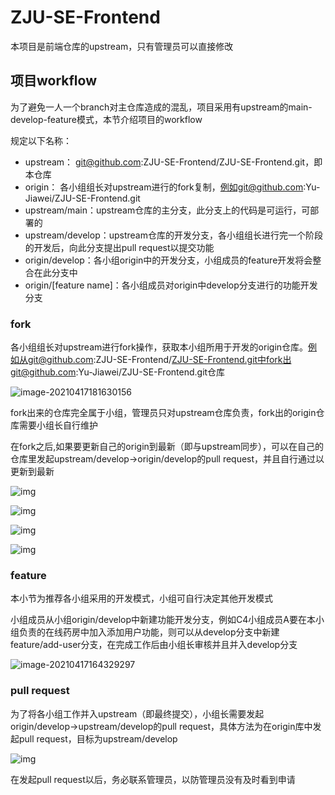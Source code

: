# ZJU-SE-Frontend
本项目是前端仓库的upstream，只有管理员可以直接修改

## 项目workflow

为了避免一人一个branch对主仓库造成的混乱，项目采用有upstream的main-develop-feature模式，本节介绍项目的workflow

规定以下名称：

* upstream： git@github.com:ZJU-SE-Frontend/ZJU-SE-Frontend.git，即本仓库
* origin： 各小组组长对upstream进行的fork复制，例如git@github.com:Yu-Jiawei/ZJU-SE-Frontend.git
* upstream/main：upstream仓库的主分支，此分支上的代码是可运行，可部署的
* upstream/develop：upstream仓库的开发分支，各小组组长进行完一个阶段的开发后，向此分支提出pull request以提交功能
* origin/develop：各小组origin中的开发分支，小组成员的feature开发将会整合在此分支中
* origin/[feature name]：各小组成员对origin中develop分支进行的功能开发分支

### fork

各小组组长对upstream进行fork操作，获取本小组所用于开发的origin仓库。例如从git@github.com:ZJU-SE-Frontend/ZJU-SE-Frontend.git中fork出git@github.com:Yu-Jiawei/ZJU-SE-Frontend.git仓库

![image-20210417181630156](https://syh-pic-bed.oss-cn-shanghai.aliyuncs.com/20210417181630.png)

fork出来的仓库完全属于小组，管理员只对upstream仓库负责，fork出的origin仓库需要小组长自行维护

在fork之后,如果要更新自己的origin到最新（即与upstream同步），可以在自己的仓库里发起upstream/develop→origin/develop的pull request，并且自行通过以更新到最新

![img](https://syh-pic-bed.oss-cn-shanghai.aliyuncs.com/20210417181647.jpg)

![img](https://syh-pic-bed.oss-cn-shanghai.aliyuncs.com/20210417181651.jpg)

![img](https://syh-pic-bed.oss-cn-shanghai.aliyuncs.com/20210417181657.jpg)

![img](https://syh-pic-bed.oss-cn-shanghai.aliyuncs.com/20210417181702.jpg)

### feature

本小节为推荐各小组采用的开发模式，小组可自行决定其他开发模式

小组成员从小组origin/develop中新建功能开发分支，例如C4小组成员A要在本小组负责的在线药房中加入添加用户功能，则可以从develop分支中新建feature/add-user分支，在完成工作后由小组长审核并且并入develop分支

![image-20210417164329297](https://syh-pic-bed.oss-cn-shanghai.aliyuncs.com/20210417164329.png)

### pull request

为了将各小组工作并入upstream（即最终提交），小组长需要发起origin/develop→upstream/develop的pull request，具体方法为在origin库中发起pull request，目标为upstream/develop

![img](https://syh-pic-bed.oss-cn-shanghai.aliyuncs.com/20210417180759.jpg)

在发起pull request以后，务必联系管理员，以防管理员没有及时看到申请
